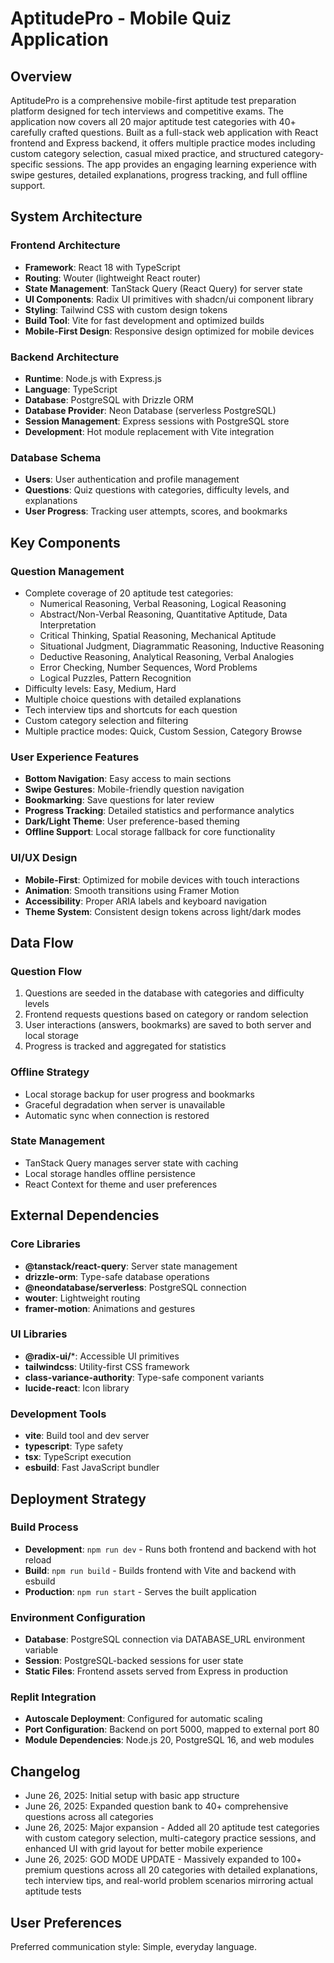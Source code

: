 # AptitudePro - Mobile Quiz Application

## Overview

AptitudePro is a comprehensive mobile-first aptitude test preparation platform designed for tech interviews and competitive exams. The application now covers all 20 major aptitude test categories with 40+ carefully crafted questions. Built as a full-stack web application with React frontend and Express backend, it offers multiple practice modes including custom category selection, casual mixed practice, and structured category-specific sessions. The app provides an engaging learning experience with swipe gestures, detailed explanations, progress tracking, and full offline support.

## System Architecture

### Frontend Architecture
- **Framework**: React 18 with TypeScript
- **Routing**: Wouter (lightweight React router)
- **State Management**: TanStack Query (React Query) for server state
- **UI Components**: Radix UI primitives with shadcn/ui component library
- **Styling**: Tailwind CSS with custom design tokens
- **Build Tool**: Vite for fast development and optimized builds
- **Mobile-First Design**: Responsive design optimized for mobile devices

### Backend Architecture
- **Runtime**: Node.js with Express.js
- **Language**: TypeScript
- **Database**: PostgreSQL with Drizzle ORM
- **Database Provider**: Neon Database (serverless PostgreSQL)
- **Session Management**: Express sessions with PostgreSQL store
- **Development**: Hot module replacement with Vite integration

### Database Schema
- **Users**: User authentication and profile management
- **Questions**: Quiz questions with categories, difficulty levels, and explanations
- **User Progress**: Tracking user attempts, scores, and bookmarks

## Key Components

### Question Management
- Complete coverage of 20 aptitude test categories:
  - Numerical Reasoning, Verbal Reasoning, Logical Reasoning
  - Abstract/Non-Verbal Reasoning, Quantitative Aptitude, Data Interpretation
  - Critical Thinking, Spatial Reasoning, Mechanical Aptitude
  - Situational Judgment, Diagrammatic Reasoning, Inductive Reasoning
  - Deductive Reasoning, Analytical Reasoning, Verbal Analogies
  - Error Checking, Number Sequences, Word Problems
  - Logical Puzzles, Pattern Recognition
- Difficulty levels: Easy, Medium, Hard
- Multiple choice questions with detailed explanations
- Tech interview tips and shortcuts for each question
- Custom category selection and filtering
- Multiple practice modes: Quick, Custom Session, Category Browse

### User Experience Features
- **Bottom Navigation**: Easy access to main sections
- **Swipe Gestures**: Mobile-friendly question navigation
- **Bookmarking**: Save questions for later review
- **Progress Tracking**: Detailed statistics and performance analytics
- **Dark/Light Theme**: User preference-based theming
- **Offline Support**: Local storage fallback for core functionality

### UI/UX Design
- **Mobile-First**: Optimized for mobile devices with touch interactions
- **Animation**: Smooth transitions using Framer Motion
- **Accessibility**: Proper ARIA labels and keyboard navigation
- **Theme System**: Consistent design tokens across light/dark modes

## Data Flow

### Question Flow
1. Questions are seeded in the database with categories and difficulty levels
2. Frontend requests questions based on category or random selection
3. User interactions (answers, bookmarks) are saved to both server and local storage
4. Progress is tracked and aggregated for statistics

### Offline Strategy
- Local storage backup for user progress and bookmarks
- Graceful degradation when server is unavailable
- Automatic sync when connection is restored

### State Management
- TanStack Query manages server state with caching
- Local storage handles offline persistence
- React Context for theme and user preferences

## External Dependencies

### Core Libraries
- **@tanstack/react-query**: Server state management
- **drizzle-orm**: Type-safe database operations
- **@neondatabase/serverless**: PostgreSQL connection
- **wouter**: Lightweight routing
- **framer-motion**: Animations and gestures

### UI Libraries
- **@radix-ui/***: Accessible UI primitives
- **tailwindcss**: Utility-first CSS framework
- **class-variance-authority**: Type-safe component variants
- **lucide-react**: Icon library

### Development Tools
- **vite**: Build tool and dev server
- **typescript**: Type safety
- **tsx**: TypeScript execution
- **esbuild**: Fast JavaScript bundler

## Deployment Strategy

### Build Process
- **Development**: `npm run dev` - Runs both frontend and backend with hot reload
- **Build**: `npm run build` - Builds frontend with Vite and backend with esbuild
- **Production**: `npm run start` - Serves the built application

### Environment Configuration
- **Database**: PostgreSQL connection via DATABASE_URL environment variable
- **Session**: PostgreSQL-backed sessions for user state
- **Static Files**: Frontend assets served from Express in production

### Replit Integration
- **Autoscale Deployment**: Configured for automatic scaling
- **Port Configuration**: Backend on port 5000, mapped to external port 80
- **Module Dependencies**: Node.js 20, PostgreSQL 16, and web modules

## Changelog
- June 26, 2025: Initial setup with basic app structure
- June 26, 2025: Expanded question bank to 40+ comprehensive questions across all categories
- June 26, 2025: Major expansion - Added all 20 aptitude test categories with custom category selection, multi-category practice sessions, and enhanced UI with grid layout for better mobile experience
- June 26, 2025: GOD MODE UPDATE - Massively expanded to 100+ premium questions across all 20 categories with detailed explanations, tech interview tips, and real-world problem scenarios mirroring actual aptitude tests

## User Preferences

Preferred communication style: Simple, everyday language.